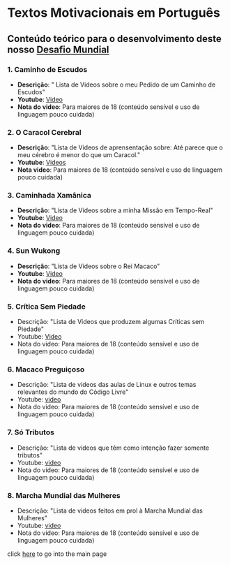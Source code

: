 # Textos Motivacionais em Português

## Conteúdo teórico para o desenvolvimento deste nosso [Desafio Mundial](../dm/README.md)

### 1. Caminho de Escudos
  - **Descrição**: " Lista de Videos sobre o meu Pedido de um Caminho de Escudos"
  - **Youtube**: [Video](https://www.youtube.com/playlist?list=PLEIKvfX5iExDcV4eAdBnRVF6xgrhW_oFJ) 
  - **Nota do video**: Para maiores de 18 (conteúdo sensível e uso de linguagem pouco cuidada)

### 2. O Caracol Cerebral
  - **Descrição**: "Lista de Videos de aprensentação sobre: Até parece que o meu cérebro é menor do que um Caracol."
  - **Youtube**: [Videos](https://www.youtube.com/playlist?list=PLEIKvfX5iExCJKaQjuVlJyY2kxxfYJMD-)
  - **Nota video**: Para maiores de 18 (conteúdo sensível e uso de linguagem pouco cuidada)

### 3. Caminhada Xamânica
  - **Descrição**: "Lista de Videos sobre a minha Missão em Tempo-Real"
  - **Youtube**: [Video]( https://www.youtube.com/playlist?list=PLEIKvfX5iExDC6s7Lx8unSbeA8wqqsB6m )
  - **Nota do video**: Para maiores de 18 (conteúdo sensível e uso de linguagem pouco cuidada)

### 4. Sun Wukong
  - **Descrição**: "Lista de Videos sobre o Rei Macaco"
  - **Youtube**: [Video](https://www.youtube.com/playlist?list=PLEIKvfX5iExBzVb0gbo72xIU6xaV1bPXd)
  - **Nota do video**: Para maiores de 18 (conteúdo sensível e uso de linguagem pouco cuidada)

### 5. Crítica Sem Piedade
  - Descrição: "Lista de Videos que produzem algumas Críticas sem Piedade"
  - Youtube: [Video](https://www.youtube.com/playlist?list=PLEIKvfX5iExArL3bi2y0VoaVhKWSP3dAv)
  - Nota do video: Para maiores de 18 (conteúdo sensível e uso de linguagem pouco cuidada)

### 6. Macaco Preguiçoso
  - Descrição: "Lista de videos das aulas de Linux e outros temas relevantes do mundo do Código Livre"
  - Youtube: [video](https://www.youtube.com/playlist?list=PLEIKvfX5iExD8upuQYCaLJpCx6sKtxg3N)
  - Nota do video: Para maiores de 18 (conteúdo sensível e uso de linguagem pouco cuidada)

### 7. Só Tributos
  - Descrição: "Lista de videos que têm como intenção fazer somente tributos"
  - Youtube: [video](https://www.youtube.com/playlist?list=PLEIKvfX5iExDflCxQ2SUHcOzaodhD7onf)
  - Nota do video: Para maiores de 18 (conteúdo sensível e uso de linguagem pouco cuidada)

### 8. Marcha Mundial das Mulheres 
  - Descrição: "Lista de videos feitos em prol à Marcha Mundial das Mulheres"
  - Youtube: [video](https://www.youtube.com/playlist?list=PLEIKvfX5iExCm9YrriaKIy-4hKrKhPlGk)
  - Nota do video: Para maiores de 18 (conteúdo sensível e uso de linguagem pouco cuidada)

click [here](../README.md) to go into the main page
